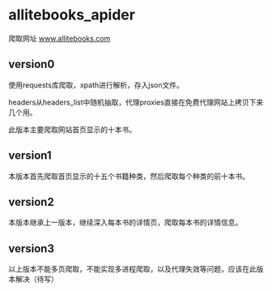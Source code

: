 # allitebooks_apider
爬取网址 www.allitebooks.com


## version0

使用requests库爬取，xpath进行解析，存入json文件。  

headers从headers_list中随机抽取，代理proxies直接在免费代理网站上拷贝下来几个用。  

此版本主要爬取网站首页显示的十本书。  


## version1

本版本首先爬取首页显示的十五个书籍种类，然后爬取每个种类的前十本书。  


## version2

本版本继承上一版本，继续深入每本书的详情页，爬取每本书的详情信息。  

## version3

以上版本不能多页爬取，不能实现多进程爬取，以及代理失效等问题，应该在此版本解决（待写）





